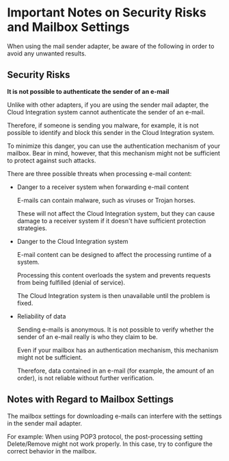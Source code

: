 <!-- loio34aa095503aa45109186d01f8733beab -->

# Important Notes on Security Risks and Mailbox Settings

When using the mail sender adapter, be aware of the following in order to avoid any unwanted results.



<a name="loio34aa095503aa45109186d01f8733beab__section_jzm_jcf_kgb"/>

## Security Risks

**It is not possible to authenticate the sender of an e-mail**

Unlike with other adapters, if you are using the sender mail adapter, the Cloud Integration system cannot authenticate the sender of an e-mail.

Therefore, if someone is sending you malware, for example, it is not possible to identify and block this sender in the Cloud Integration system.

To minimize this danger, you can use the authentication mechanism of your mailbox. Bear in mind, however, that this mechanism might not be sufficient to protect against such attacks.

There are three possible threats when processing e-mail content:

-   Danger to a receiver system when forwarding e-mail content

    E-mails can contain malware, such as viruses or Trojan horses.

    These will not affect the Cloud Integration system, but they can cause damage to a receiver system if it doesn't have sufficient protection strategies.

-   Danger to the Cloud Integration system

    E-mail content can be designed to affect the processing runtime of a system.

    Processing this content overloads the system and prevents requests from being fulfilled \(denial of service\).

    The Cloud Integration system is then unavailable until the problem is fixed.

-   Reliability of data

    Sending e-mails is anonymous. It is not possible to verify whether the sender of an e-mail really is who they claim to be.

    Even if your mailbox has an authentication mechanism, this mechanism might not be sufficient.

    Therefore, data contained in an e-mail \(for example, the amount of an order\), is not reliable without further verification.




<a name="loio34aa095503aa45109186d01f8733beab__section_elr_mcf_kgb"/>

## Notes with Regard to Mailbox Settings

The mailbox settings for downloading e-mails can interfere with the settings in the sender mail adapter.

For example: When using POP3 protocol, the post-processing setting Delete/Remove might not work properly. In this case, try to configure the correct behavior in the mailbox.

